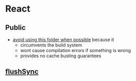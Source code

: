 # React

## Public

- [avoid using this folder when possible](https://create-react-app.dev/docs/using-the-public-folder/) because it
  - circumvents the build system
  - wont cause compilation errors if something is wrong
  - provides no cache busting guarantees

## [flushSync](https://stackoverflow.com/questions/62725935/what-does-flushsync-do-in-react)
